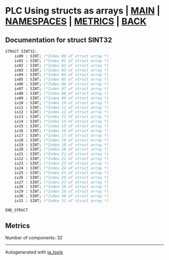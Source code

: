 # PLC Using structs as arrays | [MAIN] | [NAMESPACES] | [METRICS] | [BACK]  

## Documentation for struct SINT32  

```pascal
STRUCT SINT32:
    ix00 : SINT; (*Index 00 of struct array *)
    ix01 : SINT; (*Index 01 of struct array *)
    ix02 : SINT; (*Index 02 of struct array *)
    ix03 : SINT; (*Index 03 of struct array *)
    ix04 : SINT; (*Index 04 of struct array *)
    ix05 : SINT; (*Index 05 of struct array *)
    ix06 : SINT; (*Index 06 of struct array *)
    ix07 : SINT; (*Index 07 of struct array *)
    ix08 : SINT; (*Index 08 of struct array *)
    ix09 : SINT; (*Index 09 of struct array *)
    ix10 : SINT; (*Index 10 of struct array *)
    ix11 : SINT; (*Index 11 of struct array *)
    ix12 : SINT; (*Index 12 of struct array *)
    ix13 : SINT; (*Index 13 of struct array *)
    ix14 : SINT; (*Index 14 of struct array *)
    ix15 : SINT; (*Index 15 of struct array *)
    ix16 : SINT; (*Index 16 of struct array *)
    ix17 : SINT; (*Index 17 of struct array *)
    ix18 : SINT; (*Index 18 of struct array *)
    ix19 : SINT; (*Index 19 of struct array *)
    ix20 : SINT; (*Index 20 of struct array *)
    ix21 : SINT; (*Index 21 of struct array *)
    ix22 : SINT; (*Index 22 of struct array *)
    ix23 : SINT; (*Index 23 of struct array *)
    ix24 : SINT; (*Index 24 of struct array *)
    ix25 : SINT; (*Index 25 of struct array *)
    ix26 : SINT; (*Index 26 of struct array *)
    ix27 : SINT; (*Index 27 of struct array *)
    ix28 : SINT; (*Index 28 of struct array *)
    ix29 : SINT; (*Index 29 of struct array *)
    ix30 : SINT; (*Index 30 of struct array *)
    ix31 : SINT; (*Index 31 of struct array *)
  
END_STRUCT
```

## Metrics  

Number of components: 32  

---
Autogenerated with [ia_tools](https://github.com/tkucic/ia_tools)  

[MAIN]: ../../../../index_st.md
[NAMESPACES]: ../../nsList_st.md
[METRICS]: ../../../metrics_st.md
[BACK]: ../nsMain_st.md
